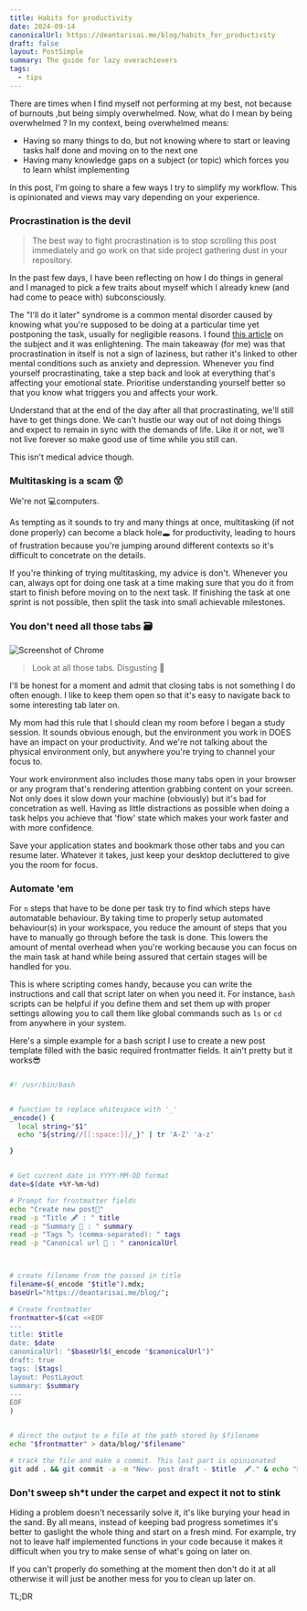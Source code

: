 ```yaml
---
title: Habits for productivity
date: 2024-09-14
canonicalUrl: https://deantarisai.me/blog/habits_for_productivity
draft: false
layout: PostSimple
summary: The guide for lazy overachievers
tags:
  - tips
---
```


There are times when I find myself not performing at my best, not because of burnouts ,but being simply overwhelmed. Now, what do I mean by being overwhelmed ? In my context, being overwhelmed means:

- Having so many things to do, but not knowing where to start or leaving tasks half done and moving on to the next one
- Having many knowledge gaps on a subject (or topic) which forces you to learn whilst implementing

In this post, I'm going to share a few ways I try to simplify my workflow. This is opinionated and views may vary depending on your experience.

### Procrastination is the devil

> The best way to fight procrastination is to stop scrolling this post immediately and go work on that side project gathering dust in your repository.


In the past few days, I have been reflecting on how I do things in general and I managed to pick a few traits about myself which I already knew (and had come to peace with) subconsciously.

The "I'll do it later" syndrome is a common mental disorder caused by knowing what you're supposed to be doing at a particular time yet postponing the task, usually for negligible reasons. I found [this article](https://www.mcleanhospital.org/essential/procrastination) on the subject and it was enlightening. The main takeaway (for me) was that procrastination in itself is not a sign of laziness, but rather it's linked to other mental conditions such as anxiety and depression.
Whenever you find yourself procrastinating, take a step back and look at everything that's affecting your emotional state. Prioritise understanding yourself better so that you know what triggers you and affects your work.  

Understand that at the end of the day after all that procrastinating, we'll still have to get things done. We can't hustle our way out of not doing things and expect to remain in sync with the demands of life. 
Like it or not, we'll not live forever so make good use of time while you still can.


This isn't medical advice though.

### Multitasking is a scam 😲

We're not 💻computers.

As tempting as it sounds to try and many things at once, multitasking (if not done properly) can become a black hole🕳 for productivity, leading to hours of frustration because you're jumping around different contexts so it's difficult to concetrate on the details.

If you're thinking of trying multitasking, my advice is don't. Whenever you can, always opt for doing one task at a time making sure that you do it from start to finish before moving on to the next task. If finishing the task at one sprint is not possible, then split the task into small achievable milestones. 

### You don't need all those tabs 🗃


![Screenshot of Chrome](/static/images/chrome.png)

> Look at all those tabs. Disgusting 🤢



I'll be honest for a moment and admit that closing tabs is not something I do often enough. I like to keep them open so that it's easy to navigate back to some interesting tab later on. 

My mom had this rule that I should clean my room before I began a study session. It sounds obvious enough, but the environment you work in DOES have an impact on your productivity. 
And we're not talking about the physical environment only, but anywhere you're trying to channel your focus to.

Your work environment also includes those many tabs open in your browser or any program that's rendering attention grabbing content on your screen. Not only does it slow down your machine (obviously) but it's bad for concetration as well. Having as little distractions as possible when doing a task helps you achieve that 'flow' state which makes your work faster and with more confidence.

Save your application states and bookmark those other tabs and you can resume later. Whatever it takes, just keep your desktop decluttered to give you the room for focus.

### Automate 'em

For `n` steps that have to be done per task try to find which steps have automatable behaviour. 
By taking time to properly setup automated behaviour(s) in your workspace, you reduce the amount of steps that you have to manually go through before the task is done. 
This lowers the amount of mental overhead when you're working because you can focus on the main task at hand while being assured that certain stages will be handled for you.

This is where scripting comes handy, because you can write the instructions and call that script later on when you need it. For instance, `bash` scripts can be helpful if you define them and set them up with proper settings allowing you to call them like global commands such as `ls` or `cd` from anywhere in your system.


Here's a simple example for a bash script I use to create a new post template filled with the basic required frontmatter fields. It ain't pretty but it works😎

```bash

#! /usr/bin/bash


# function to replace whitespace with '_'
_encode() {
  local string="$1"
  echo "${string//[[:space:]]/_}" | tr 'A-Z' 'a-z'

}


# Get current date in YYYY-MM-DD format
date=$(date +%Y-%m-%d)

# Prompt for frontmatter fields
echo "Create new post🌃"
read -p "Title 🖋 : " title
read -p "Summary 📜 : " summary
read -p "Tags 🏷 (comma-separated): " tags
read -p "Canonical url 🔗 : " canonicalUrl



# create filename from the passed in title
filename=$(_encode "$title").mdx;
baseUrl="https://deantarisai.me/blog/";

# Create frontmatter
frontmatter=$(cat <<EOF
---
title: $title
date: $date
canonicalUrl: "$baseUrl$(_encode "$canonicalUrl")"
draft: true
tags: [$tags]
layout: PostLayout
summary: $summary
---
EOF
)


# direct the output to a file at the path stored by $filename
echo "$frontmatter" > data/blog/"$filename"

# track the file and make a commit. This last part is opinionated
git add . && git commit -a -m "New✨ post draft - $title  🖋." & echo "New✨ template for the post - $title. written 🖋."

```


### Don't sweep sh*t under the carpet and expect it not to stink

Hiding a problem doesn't necessarily solve it, it's like burying your head in the sand. By all means, instead of keeping bad progress sometimes it's better to gaslight the whole thing and start on a fresh mind. 
For example, try not to leave half implemented functions in your code because it makes it difficult when you try to make sense of what's going on later on.

If you can't properly do something at the moment then don't do it at all otherwise it will just be another mess for you to clean up later on.

TL;DR
